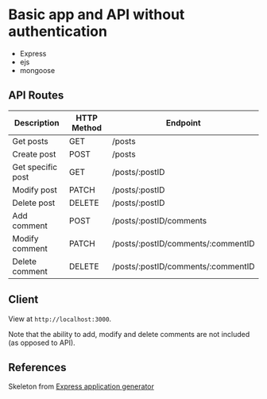 # Basic app and API without authentication
- Express
- ejs
- mongoose

## API Routes
|  Description | HTTP Method | Endpoint  |
|---|---|---|
| Get posts  | GET  | /posts  |
| Create post  |  POST |  /posts |
| Get specific post  | GET  | /posts/:postID  |
| Modify post  | PATCH  | /posts/:postID  |
| Delete post  | DELETE  | /posts/:postID  |
| Add comment  | POST  | /posts/:postID/comments |
| Modify comment  | PATCH  | /posts/:postID/comments/:commentID |
| Delete comment  | DELETE  | /posts/:postID/comments/:commentID |

## Client
View at `http://localhost:3000`. 

Note that the ability to add, modify and delete comments are not included (as opposed to API). 

## References
Skeleton from [Express application generator](https://expressjs.com/en/starter/generator.html)
